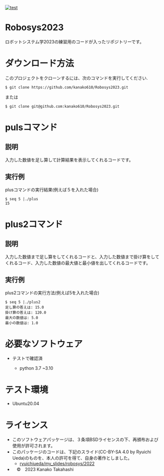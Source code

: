 [![test](https://github.com/kanako610/Robosys2023/actions/workflows/test.yml/badge.svg)](https://github.com/kanako610/Robosys2023/actions/workflows/test.yml)  

# Robosys2023

ロボットシステム学2023の練習用のコードが入ったリポジトリーです。


# ダウンロード方法

このプロジェクトをクローンするには、次のコマンドを実行してください.
```
$ git clone https://github.com/kanako610/Robosys2023.git
```
または
```
$ git clone git@github.com:kanako610/Robosys2023.git
```

pulsコマンド
===

説明
---
  
入力した数値を足し算して計算結果を表示してくれるコードです。  

実行例
---
plusコマンドの実行結果(例えば５を入れた場合)
```
$ seq 5 |./plus
15
```

plus2コマンド
===

説明
---  
入力した数値まで足し算をしてくれるコードと、入力した数値まで掛け算をしてくれるコード、入力した数値の最大値と最小値を出してくれるコードです。　　

実行例
---
plus2コマンドの実行方法(例えば5を入れた場合)
```
$ seq 5 |./plus2
足し算の答えは: 15.0
掛け算の答えは: 120.0
最大の数値は: 5.0
最小の数値は: 1.0
```

# 必要なソフトウェア
* テストで確認済

  * python 3.7 ~3.10
# テスト環境

* Ubuntu20.04


# ライセンス
* このソフトウェアパッケージは、３条項BSDライセンスの下、再頒布および使用が許可されます。　　
* このパッケージのコードは、下記のスライド(CC-BY-SA 4.0 by Ryuichi Ueda)のものを、本人の許可を得て、自身の著作としました。　　
   *  [ryuichiueda/my_slides/robosys/2022](https://github.com/ryuichiueda/my_slides/tree/master/robosys_2022)
* 　©　2023 Kanako Takahashi　　

